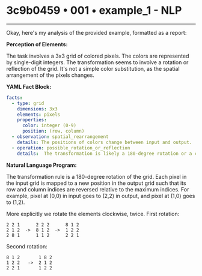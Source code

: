 # 3c9b0459 • 001 • example_1 - NLP

---
Okay, here's my analysis of the provided example, formatted as a report:

**Perception of Elements:**

The task involves a 3x3 grid of colored pixels. The colors are represented by single-digit integers. The transformation seems to involve a rotation or reflection of the grid. It's not a simple color substitution, as the spatial arrangement of the pixels changes.

**YAML Fact Block:**



```yaml
facts:
  - type: grid
    dimensions: 3x3
    elements: pixels
    properties:
      color: integer (0-9)
      position: (row, column)
  - observation: spatial_rearrangement
    details: The positions of colors change between input and output.
  - operation: possible_rotation_or_reflection
    details:  The transformation is likely a 180-degree rotation or a combination of horizontal and vertical reflections.
```



**Natural Language Program:**

The transformation rule is a 180-degree rotation of the grid.  Each pixel in the input grid is mapped to a new position in the output grid such that its row and column indices are reversed relative to the maximum indices. For example, pixel at (0,0) in input goes to (2,2) in output, and pixel at (1,0) goes to (1,2).

More explicitly we rotate the elements clockwise, twice.
First rotation:


```
2 2 1      2 2 2      8 1 2
2 1 2  ->  8 1 2  ->  1 2 2
2 8 1      1 1 2      2 2 1
```



Second rotation:


```
8 1 2       1 8 2
1 2 2   ->  2 1 2
2 2 1       1 2 2
```

